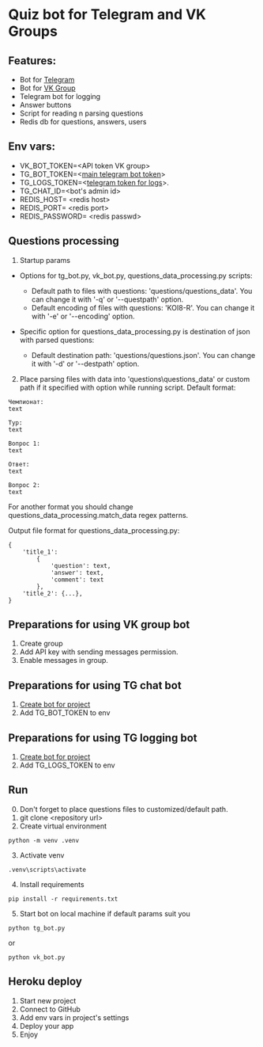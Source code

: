 # Quiz bot for Telegram and VK Groups
 

## Features:
* Bot for [Telegram](https://t.me/squizzy_bot)
* Bot for [VK Group](https://vk.com/public213359082)
* Telegram bot for logging
* Answer buttons
* Script for reading n parsing questions
* Redis db for questions, answers, users




## Env vars:

* VK_BOT_TOKEN=<API token VK group\>
* TG_BOT_TOKEN=<[main telegram bot token](https://t.me/botfather)>
* TG_LOGS_TOKEN=<[telegram token for logs](https://t.me/botfather)>.
* TG_CHAT_ID=<bot's admin id>
* REDIS_HOST= <redis host\>
* REDIS_PORT= <redis port\>
* REDIS_PASSWORD= <redis passwd\>


## Questions processing
1. Startup params

* Options for tg_bot.py, vk_bot.py, questions_data_processing.py scripts:
  * Default path to files with questions: 'questions/questions_data'.
You can change it with '-q' or '--questpath' option.
  * Default encoding of files with questions: 'KOI8-R'.
You can change it with '-e' or '--encoding' option.


* Specific option for questions_data_processing.py is destination of json with parsed questions:
  * Default destination path: 'questions/questions.json'.
You can change it with '-d' or '--destpath' option.

2. Place parsing files with data into 'questions\questions_data' or custom path if it specified with option while running script. Default format:
```
Чемпионат:
text

Тур:
text

Вопрос 1:
text

Ответ:
text

Вопрос 2:
text
```

For another format you should change questions_data_processing.match_data regex patterns.

Output file format for questions_data_processing.py:
```
{
    'title_1':
        {
            'question': text,
            'answer': text,
            'comment': text
        },
    'title_2': {...},
}
```


## Preparations for using VK group bot
1. Create group
2. Add API key with sending messages permission.
3. Enable messages in group.
## Preparations for using TG chat bot
1. [Create bot for project](https://telegram.me/BotFather)
2. Add TG_BOT_TOKEN to env
## Preparations for using TG logging bot
1. [Create bot for project](https://telegram.me/BotFather)
2. Add TG_LOGS_TOKEN to env

## Run

0. Don't forget to place questions files to customized/default path.
1. git clone <repository url\>
2. Create virtual environment

```
python -m venv .venv
```

3. Activate venv

```
.venv\scripts\activate
```

4. Install requirements

```
pip install -r requirements.txt
```

5. Start bot on local machine if default params suit you

```
python tg_bot.py
```
or 

```
python vk_bot.py
```

## Heroku deploy
1. Start new project
2. Connect to GitHub
3. Add env vars in project's settings
4. Deploy your app
5. Enjoy
